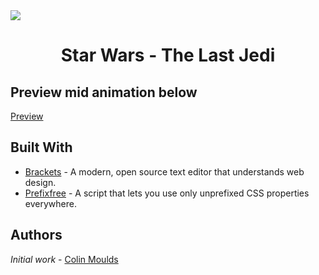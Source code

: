 <img src="https://hips.htvapps.com/htv-prod-media.s3.amazonaws.com/images/the-last-jedi-pic-1513354222.jpg">

<h1 align="center">Star Wars - The Last Jedi</h1>
<h2 aligh="center">Preview mid animation below</h2>

[Preview](https://i.gyazo.com/27a6ec80aac9b5378270a64960f29d8a.png)

## Built With

* [Brackets](http://brackets.io/) - A modern, open source text editor that understands web design. 
* [Prefixfree](https://github.com/LeaVerou/prefixfree) - A script that lets you use only unprefixed CSS properties everywhere.

## Authors

*Initial work* - [Colin Moulds](https://github.com/ColinMoulds)
